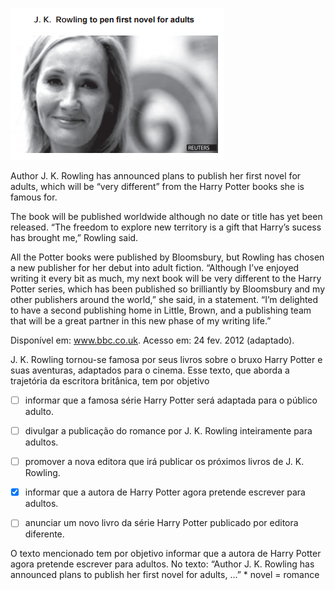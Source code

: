 

![](c716c625-f1b9-1a76-d089-aec8602ea565.png)

Author J. K. Rowling has announced plans to publish her first novel for adults, which will be “very different” from the Harry Potter books she is famous for.

The book will be published worldwide although no date or title has yet been released. “The freedom to explore new territory is a gift that Harry’s sucess has brought me,” Rowling said.

All the Potter books were published by Bloomsbury, but Rowling has chosen a new publisher for her debut into adult fiction. “Although I’ve enjoyed writing it every bit as much, my next book will be very different to the Harry Potter series, which has been published so brilliantly by Bloomsbury and my other publishers around the world,” she said, in a statement. “I’m delighted to have a second publishing home in Little, Brown, and a publishing team that will be a great partner in this new phase of my writing life.”

Disponível em: www.bbc.co.uk. Acesso em: 24 fev. 2012 (adaptado).

J. K. Rowling tornou-se famosa por seus livros sobre o bruxo Harry Potter e suas aventuras, adaptados para o cinema. Esse texto, que aborda a trajetória da escritora britânica, tem por objetivo



- [ ] informar que a famosa série Harry Potter será adaptada para o público adulto.
- [ ] divulgar a publicação do romance por J. K. Rowling inteiramente para adultos.
- [ ] promover a nova editora que irá publicar os próximos livros de J. K. Rowling.
- [x] informar que a autora de Harry Potter agora pretende escrever para adultos.
- [ ] anunciar um novo livro da série Harry Potter publicado por editora diferente.


O texto mencionado tem por objetivo informar que a autora de Harry Potter agora pretende escrever para adultos. No texto: “Author J. K. Rowling has announced plans to publish her first novel for adults, …” \* novel = romance

        